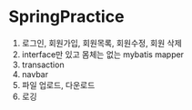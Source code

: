 # SpringPractice

1. 로그인, 회원가입, 회원목록, 회원수정, 회원 삭제  
2. interface만 있고 몸체는 없는 mybatis mapper  
3. transaction  
4. navbar  
5. 파일 업로드, 다운로드  
6. 로깅  
